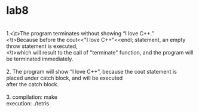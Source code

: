 # lab8
<br>1.<\t>The program terminates without showing “I love C++.”
<br>  <\t>Because before the cout<<"I love C++"<<endl; statement, an empty throw statement is executed, 
<br>  <\t>which will result to the call of "terminate" function, and the program will be terminated immediately.
<br>
<br>2. The program will show “I love C++”, because the cout statement is placed under catch block, and will be executed 
<br>   after the catch block.
<br>
<br>3. compilation: make
<br>   execution: ./tetris
